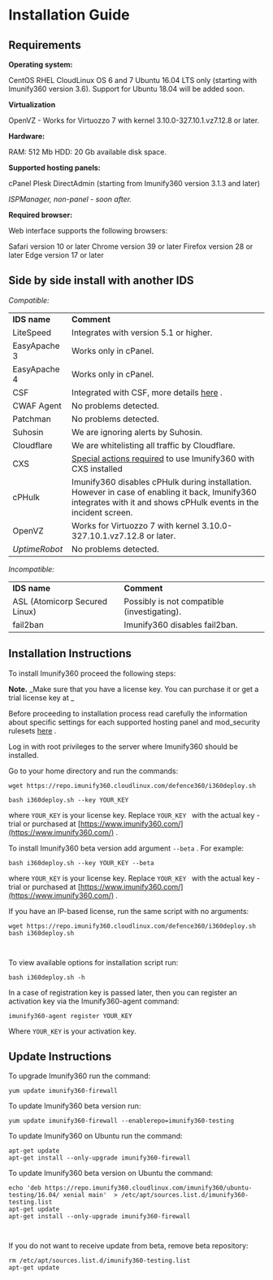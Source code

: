 # Installation Guide


## Requirements



**Operating system:**

CentOS
RHEL
CloudLinux OS 6 and 7
Ubuntu 16.04 LTS only (starting with Imunify360 version 3.6). Support for Ubuntu 18.04 will be added soon.

**Virtualization**

OpenVZ - Works for Virtuozzo 7 with kernel 3.10.0-327.10.1.vz7.12.8 or later.

**Hardware:**

RAM: 512 Mb
HDD: 20 Gb available disk space.

**Supported hosting panels:**

cPanel
Plesk
DirectAdmin (starting from Imunify360 version 3.1.3 and later)

_ISPManager, non-panel - soon after._

**Required browser:**

Web interface supports the following browsers:

Safari version 10 or later
Chrome version 39 or later
Firefox version 28 or later
Edge version 17 or later

## Side by side install with another IDS



_Compatible:_

| | |
|-|-|
|**IDS name** | **Comment**|
|LiteSpeed | Integrates with version 5.1 or higher.|
|EasyApache 3 | Works only in cPanel.|
|EasyApache 4 | Works only in cPanel.|
|CSF | Integrated with CSF, more details [here](/ids_integration/#csf-integration) .|
|CWAF Agent | No problems detected.|
|Patchman | No problems detected.|
|Suhosin | We are ignoring alerts by Suhosin.|
|Cloudflare | We are whitelisting all traffic by Cloudflare.|
|CXS | [Special actions required](/ids_integration/#cxs-integration) to use Imunify360 with CXS installed|
|cPHulk | Imunify360 disables cPHulk during installation. However in case of enabling it back, Imunify360 integrates with it and shows cPHulk events in the incident screen.|
|OpenVZ | Works for Virtuozzo 7 with kernel 3.10.0-327.10.1.vz7.12.8 or later.|
|_UptimeRobot_ | No problems detected.|

_Incompatible:_

| | |
|-|-|
|**IDS name** | **Comment**|
|ASL (Atomicorp Secured Linux) | Possibly is not compatible (investigating).|
|fail2ban | Imunify360 disables fail2ban.|

## Installation Instructions



To install Imunify360 proceed the following steps:

**Note.**  _Make sure that you have a license key. You can purchase it or get a trial license key at _

Before proceeding to installation process read carefully the information about specific settings for each supported hosting panel and mod_security rulesets [here](/hosting_panels_specific_settin/) .

Log in with root privileges to the server where Imunify360 should be installed.

Go to your home directory and run the commands:

```
wget https://repo.imunify360.cloudlinux.com/defence360/i360deploy.sh
```
```
bash i360deploy.sh --key YOUR_KEY
```

where `YOUR_KEY` is your license key. Replace `YOUR_KEY ` with the actual key - trial or purchased at [https://www.imunify360.com/](https://www.imunify360.com/) .

To install Imunify360 beta version add argument `--beta` . For example:

```
bash i360deploy.sh --key YOUR_KEY --beta
```

where `YOUR_KEY` is your license key. Replace `YOUR_KEY ` with the actual key - trial or purchased at [https://www.imunify360.com/](https://www.imunify360.com/) _._

If you have an IP-based license, run the same script with no arguments:

```
wget https://repo.imunify360.cloudlinux.com/defence360/i360deploy.sh
bash i360deploy.sh
```
```
 
```
To view available options for installation script run:

```
bash i360deploy.sh -h
```

In a case of registration key is passed later, then you can register an activation key via the Imunify360-agent command:

```
imunify360-agent register YOUR_KEY
```

Where `YOUR_KEY` is your activation key.

## Update Instructions



To upgrade Imunify360 run the command:

```
yum update imunify360-firewall
```

To update Imunify360 beta version run:

```
yum update imunify360-firewall --enablerepo=imunify360-testing
```

To update Imunify360 on Ubuntu run the command:

```
apt-get update
apt-get install --only-upgrade imunify360-firewall
```

To update Imunify360 beta version on Ubuntu the command:

```
echo 'deb https://repo.imunify360.cloudlinux.com/imunify360/ubuntu-testing/16.04/ xenial main'  > /etc/apt/sources.list.d/imunify360-testing.list
apt-get update
apt-get install --only-upgrade imunify360-firewall
```
```
 
```
If you do not want to receive update from beta, remove beta repository:

```
rm /etc/apt/sources.list.d/imunify360-testing.list
apt-get update
```


